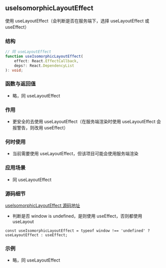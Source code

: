 ## useIsomorphicLayoutEffect

使用 useLayoutEffect（会判断是否在服务端下，选择 useLayoutEffect 或 useEffect）

### 结构

```ts
// 同 useLayoutEffect
function useIsomorphicLayoutEffect(
    effect: React.EffectCallback,
    deps?: React.DependencyList
): void;
```

### 函数与返回值

- 略，同 useLayoutEffect

### 作用

- 更安全的去使用 useLayoutEffect（在服务端渲染时使用 useLayoutEffect 会报警告，则改用 useEffect）

### 何时使用

- 当前需要使用 useLayoutEffect，但该项目可能会使用服务端渲染

### 应用场景

- 同 useLayoutEffect

### 源码细节

[useIsomorphicLayoutEffect 源码地址](https://github.com/streamich/react-use/blob/master/src/useIsomorphicLayoutEffect.ts)

- 判断是否 window is undefined，是则使用 useEffect，否则都使用 useLayout

```tsx
const useIsomorphicLayoutEffect = typeof window !== 'undefined' ? useLayoutEffect : useEffect;
```

### 示例

- 略，同 useLayoutEffect